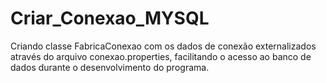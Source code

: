 # Criar_Conexao_MYSQL
Criando classe FabricaConexao com os dados de conexão externalizados através do arquivo conexao.properties, facilitando o acesso ao banco de dados durante o desenvolvimento do programa.

